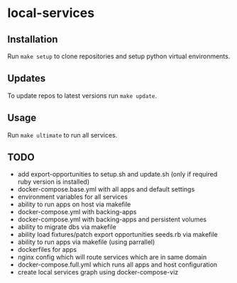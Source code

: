 # local-services

## Installation

Run `make setup` to clone repositories and setup python virtual environments.

## Updates

To update repos to latest versions run `make update`.

## Usage

Run `make ultimate` to run all services.

## TODO

* add export-opportunities to setup.sh and update.sh (only if required ruby version is installed)
* docker-compose.base.yml with all apps and default settings
* environment variables for all services
* ability to run apps on host via makefile
* docker-compose.yml with backing-apps
* docker-compose.yml with backing-apps and persistent volumes
* ability to migrate dbs via makefile
* ability load fixtures/patch export opportunities seeds.rb via makefile
* ability to run apps via makefile (using parrallel)
* dockerfiles for apps
* nginx config which will route services which are in same domain
* docker-compose.full.yml which runs all apps and host configuration
* create local services graph using docker-compose-viz
